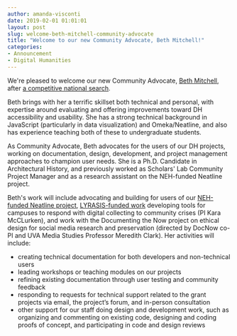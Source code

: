 ```yaml
---
author: amanda-visconti
date: 2019-02-01 01:01:01
layout: post
slug: welcome-beth-mitchell-community-advocate
title: "Welcome to our new Community Advocate, Beth Mitchell!"
categories:
- Announcement
- Digital Humanities
---
```


We're pleased to welcome our new Community Advocate, [Beth Mitchell](https://scholarslab.org/people/elizabeth-mitchell/), after [a competitive national search](https://scholarslab.org/blog/job-opening-developer-outreach-testing-coordinator/).

Beth brings with her a terrific skillset both technical and personal, with expertise around evaluating and offering improvements toward DH accessibility and usability. She has a strong technical background in JavaScript (particularly in data visualization) and Omeka/Neatline, and also has experience teaching both of these to undergraduate students.

As Community Advocate, Beth advocates for the users of our DH projects, working on documentation, design, development, and project management approaches to champion user needs. She is a Ph.D. Candidate in Architectural History, and previously worked as Scholars' Lab Community Project Manager and as a research assistant on the NEH-funded Neatline project.

Beth's work will include advocating and building for users of our [NEH-funded Neatline project](https://scholarslab.org/work/neatline/), [LYRASIS-funded work](https://scholarslab.org/work/augustcollecting/) developing tools for campuses to respond with digital collecting to community crises (PI Kara McCLurken), and work with the Documenting the Now project on ethical design for social media research and preservation (directed by DocNow co-PI and UVA Media Studies Professor Meredith Clark). Her activities will include:  
- creating technical documentation for both developers and non-technical users  
- leading workshops or teaching modules on our projects  
- refining existing documentation through user testing and community feedback  
- responding to requests for technical support related to the grant projects via email, the project’s forum, and in-person consultation  
- other support for our staff doing design and development work, such as organizing and commenting on existing code, designing and coding proofs of concept, and participating in code and design reviews  
